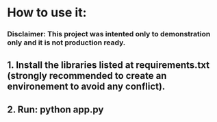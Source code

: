 # How to use it:

### Disclaimer: This project was intented only to demonstration only and it is not production ready.

## 1. Install the libraries listed at requirements.txt (strongly recommended to create an environement to avoid any conflict).

## 2. Run: python app.py
